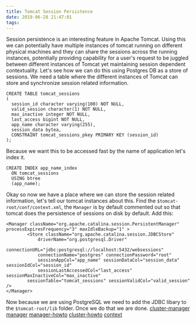 ```yaml
---
title: Tomcat Session Persistence
date: 2019-06-28 21:47:01
tags:
---
```

Session persistence is an interesting feature in Apache Tomcat. Using this we can potentially have multiple instances of tomcat running on different physical machines and they can share the sessions across the running instances, potentially providing capability for a user's request to be juggled between different instances of Tomcat yet maintaining session dependent contextuality.
Let's see how we can do this using Postgres DB as a store of sessions. We need a table where the different instances of Tomcat can store and synchronize session related information.

```
CREATE TABLE tomcat_sessions
(
  session_id character varying(100) NOT NULL,
  valid_session character(1) NOT NULL,
  max_inactive integer NOT NULL,
  last_access bigint NOT NULL,
  app_name character varying(255),
  session_data bytea,
  CONSTRAINT tomcat_sessions_pkey PRIMARY KEY (session_id)
);
```
Because we want this to be accessed fast by the name of application let's index it. 

```
CREATE INDEX app_name_index
  ON tomcat_sessions
  USING btree
  (app_name);
```

Okay so now we have a place where we can store the session related information, let's tell our tomcat instances about this. 
Find the `$tomcat-root/conf/context.xml`, the `Manager` is by default commented out so that tomcat does the persistence of sessions on disk by default. Add this:

```
<Manager className="org.apache.catalina.session.PersistentManager" processExpiresFrequency="3" maxIdleBackup="1" >
        <Store className="org.apache.catalina.session.JDBCStore"
        	driverName="org.postgresql.Driver"
	        connectionURL="jdbc:postgresql://localhost:5432/websessions"
        	connectionName="postgres" connectionPassword="root"
	        sessionAppCol="app_name" sessionDataCol="session_data" sessionIdCol="session_id"
        	sessionLastAccessedCol="last_access" sessionMaxInactiveCol="max_inactive"
		sessionTable="tomcat_sessions" sessionValidCol="valid_session" />
</Manager>
```

Now because we are using PostgreSQL we need to add the JDBC libary to the `$tomcat-root/lib` folder.
Once we do that we are done.
[cluster-manager](https://tomcat.apache.org/tomcat-9.0-doc/config/cluster-manager.html)
[manager](https://tomcat.apache.org/tomcat-9.0-doc/config/manager.html)
[manager-howto](https://tomcat.apache.org/tomcat-9.0-doc/manager-howto.html)
[cluster-howto](https://tomcat.apache.org/tomcat-9.0-doc/cluster-howto.html)
[context](http://localhost:8080/docs/config/context.html)
